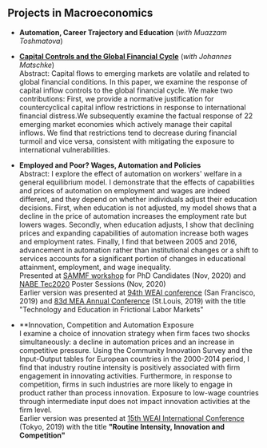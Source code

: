 ## Projects in Macroeconomics

  - **Automation, Career Trajectory and Education** (*with Muazzam Toshmatova*)


  - **[Capital Controls and the Global Financial Cycle](https://doi.org/10.1016/j.euroecorev.2024.104684)** (*with Johannes Matschke*) 
    <br> Abstract: Capital flows to emerging markets are volatile and related to global financial conditions. In this paper, we examine the response of capital inflow controls to the global financial cycle. We make two contributions: First, we provide a normative justification for countercyclical capital inflow restrictions in response to international financial distress.We subsequently examine the factual response of 22 emerging market economies which actively manage their capital inflows. We find that restrictions tend to decrease during financial turmoil and vice versa, consistent with mitigating the exposure to international vulnerabilities.

  - **Employed and Poor? Wages, Automation and Policies**
    <br>Abstract: I explore the effect of automation on workers' welfare in a general equilibrium model. I demonstrate that the effects of capabilities and prices of automation on employment and wages are indeed different, and they depend on whether individuals adjust their education decisions. First, when education is not adjusted, my model shows that a decline in the price of automation increases the employment rate but lowers wages. Secondly, when education adjusts, I show that declining prices and expanding capabilities of automation increase both wages and employment rates. Finally, I find that between 2005 and 2016, advancement in automation rather than institutional changes or a shift to services accounts for a significant portion of changes in educational attainment, employment, and wage inequality.
   <br>Presented at [SAMMF workshop](https://sammf.com/sammf-workshop-for-job-market-candidates/) for PhD Candidates (Nov, 2020) and [NABE Tec2020](https://www.nabe.com/tec2020) Poster Sessions (Nov, 2020)
   <br>Earlier version was presented at [94th WEAI conference](https://weai.org/assets/675.pdf) (San Francisco, 2019) and [83d MEA Annual Conference](http://mea.grinnell.edu/sites/default/files/2019%20Program%20Final.pdf) (St.Louis, 2019) with the title "Technology and Education in Frictional Labor Markets"

  - **Innovation, Competition and Automation Exposure 
    <br>I examine a choice of innovation strategy when firm faces two shocks simultaneously: a decline in automation prices and an increase in competitive pressure. Using the Community Innovation Survey and the Input-Output tables for European countries in the 2000-2014 period, I find that industry routine intensity is positively associated with firm engagement in innovating activities. Furthermore, in response to competition, firms in such industries are more likely to engage in product rather than process innovation. Exposure to low-wage countries through intermediate input does not impact innovation activities at the firm level.
   <br>Earlier version was presented at [15th WEAI International Conference](https://weai.org/assets/572.pdf) (Tokyo, 2019) with the title **"Routine Intensity, Innovation and Competition"**


